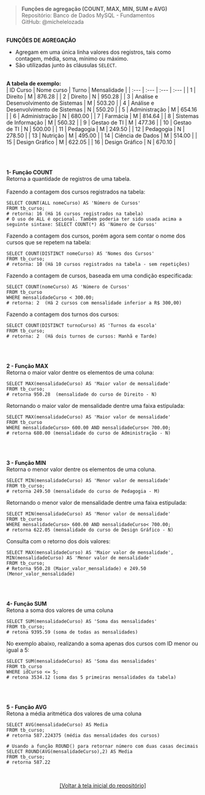 > **Funções de agregação (COUNT, MAX, MIN, SUM e AVG)**  
> Repositório: Banco de Dados MySQL - Fundamentos  
> GitHub: @michelelozada
&nbsp;
     
&nbsp;  
**FUNÇÕES DE AGREGAÇÃO**  
- Agregam em uma única linha valores dos registros, tais como contagem, média, soma, mínimo ou máximo. 
- São utilizadas junto às cláusulas `SELECT`.
&nbsp;
     
&nbsp;  
**A tabela de exemplo:**  
| ID Curso | Nome curso 							| Turno | Mensalidade |
| :---     | :---      							    | :---  | :---        |
| 1        | Direito                               	| M     | 876.28      |
| 2	       | Direito	                            | N     | 950.28      |
| 3	       | Análise e Desenvolvimento de Sistemas 	| M     | 503.20      |
| 4	       | Análise e Desenvolvimento de Sistemas 	| N     | 550.20      |
| 5	       | Administração	                     	| M     | 654.16      |
| 6	       | Administração	                        | N     | 680.00      |
| 7	       | Farmácia	                            | M     | 814.64      |
| 8	       | Sistemas de Informação                 | M     | 560.32      |
| 9	       | Gestao de TI	                        | M     | 477.36      |
| 10       | Gestao de TI	                        | N     | 500.00      |
| 11       | Pedagogia	                         	| M     | 249.50      |
| 12       | Pedagogia	                         	| N     | 278.50      |
| 13       | Nutrição                              	| M     | 495.00      |
| 14       | Ciência de Dados                      	| M     | 514.00      |
| 15       | Design Gráfico                        	| M     | 622.05      |
| 16       | Design Gráfico                        	| N     | 670.10      |

&nbsp;
     
&nbsp;  
**1- Função COUNT**  
Retorna a quantidade de registros de uma tabela.  
&nbsp;  
Fazendo a contagem dos cursos registrados na tabela:
```mysql
SELECT COUNT(ALL nomeCurso) AS 'Número de Cursos'  
FROM tb_curso;  
# retorna: 16 (Há 16 cursos registrados na tabela)
# O uso de ALL é opcional. Também poderia ter sido usada acima a seguinte sintaxe: SELECT COUNT(*) AS 'Número de Cursos'  
```
Fazendo a contagem dos cursos, porém agora sem contar o nome dos cursos que se repetem na tabela:
```mysql
SELECT COUNT(DISTINCT nomeCurso) AS 'Nomes dos Cursos'
FROM tb_curso;  
# retorna: 10 (Há 10 cursos registrados na tabela - sem repetições)
```
Fazendo a contagem de cursos, baseada em uma condição especificada:
```mysql
SELECT COUNT(nomeCurso) AS 'Número de Cursos' 
FROM tb_curso 
WHERE mensalidadeCurso < 300.00;  
# retorna: 2  (Há 2 cursos com mensalidade inferior a R$ 300,00)
```
Fazendo a contagem dos turnos dos cursos:
```mysql
SELECT COUNT(DISTINCT turnoCurso) AS 'Turnos da escola' 
FROM tb_curso;
# retorna: 2  (Há dois turnos de cursos: Manhã e Tarde)
```
&nbsp;
     
&nbsp;  
**2 - Função MAX**  
Retorna o maior valor dentre os elementos de uma coluna:
```mysql
SELECT MAX(mensalidadeCurso) AS 'Maior valor de mensalidade'
FROM tb_curso; 
# retorna 950.28  (mensalidade do curso de Direito - N)
```
Retornando o maior valor de mensalidade dentre uma faixa estipulada:
```mysql
SELECT MAX(mensalidadeCurso) AS 'Maior valor de mensalidade'
FROM tb_curso 
WHERE mensalidadeCurso> 600.00 AND mensalidadeCurso< 700.00;  
# retorna 680.00 (mensalidade do curso de Administração - N)
```
&nbsp;
     
&nbsp;  
**3 - Função MIN**  
Retorna o menor valor dentre os elementos de uma coluna.
```mysql
SELECT MIN(mensalidadeCurso) AS 'Menor valor de mensalidade'
FROM tb_curso; 
# retorna 249.50 (mensalidade do curso de Pedagogia - M)
```
Retornando o menor valor de mensalidade dentre uma faixa estipulada:
```mysql
SELECT MIN(mensalidadeCurso) AS 'Menor valor de mensalidade'
FROM tb_curso 
WHERE mensalidadeCurso> 600.00 AND mensalidadeCurso< 700.00;  
# retorna 622.05 (mensalidade do curso de Design Gráfico - N)
```
Consulta com o retorno dos dois valores:
```mysql
SELECT MAX(mensalidadeCurso) AS 'Maior valor de mensalidade', MIN(mensalidadeCurso) AS 'Menor valor de mensalidade'
FROM tb_curso;   
# Retorna 950.28 (Maior_valor_mensalidade) e 249.50 (Menor_valor_mensalidade)
```
&nbsp;
     
&nbsp;  
**4- Função SUM**  
Retona a soma dos valores de uma coluna
```mysql
SELECT SUM(mensalidadeCurso) AS 'Soma das mensalidades'
FROM tb_curso; 
# retona 9395.59 (soma de todas as mensalidades)
```
No exemplo abaixo, realizando a soma apenas dos cursos com ID menor ou igual a 5:
```mysql
SELECT SUM(mensalidadeCurso) AS 'Soma das mensalidades'
FROM tb_curso 
WHERE idCurso <= 5;
# retona 3534.12 (soma das 5 primeiras mensalidades da tabela)
```
&nbsp;
     
&nbsp;  
**5 - Função AVG**  
Retona a média aritmética dos valores de uma coluna
```mysql
SELECT AVG(mensalidadeCurso) AS Media
FROM tb_curso; 
# retorna 587.224375 (média das mensalidades dos cursos)
```
```mysql
# Usando a função ROUND() para retornar número com duas casas decimais
SELECT ROUND(AVG(mensalidadeCurso),2) AS Media
FROM tb_curso;  
# retorna 587.22 
```

&nbsp;

<div align="center">
<a href="https://github.com/michelelozada/Banco-de-Dados-MySQL-Fundamentos">[Voltar à tela inicial do repositório]</a>
</div>